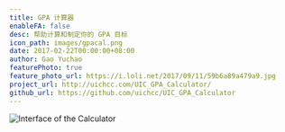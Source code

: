 ```yaml
---
title: GPA 计算器
enableFA: false
desc: 帮助计算和制定你的 GPA 目标
icon_path: images/gpacal.png
date: 2017-02-22T00:00:00+08:00
author: Gao Yuchao
featurePhoto: true
feature_photo_url: https://i.loli.net/2017/09/11/59b6a89a479a9.jpg
project_url: http://uichcc.com/UIC_GPA_Calculator/
github_url: https://github.com/uichcc/UIC_GPA_Calculator
---
```


![Interface of the Calculator](https://i.loli.net/2017/09/15/59bab0d84cc17.png)
